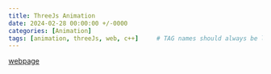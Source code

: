 ```yaml
---
title: ThreeJs Animation
date: 2024-02-28 00:00:00 +/-0000
categories: [Animation]
tags: [animation, threeJs, web, c++]     # TAG names should always be lowercase
---
```


[webpage](https://momentaryrainy.github.io/assets/threeJs/index.html)
